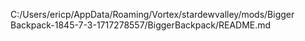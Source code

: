 C:/Users/ericp/AppData/Roaming/Vortex/stardewvalley/mods/Bigger Backpack-1845-7-3-1717278557/BiggerBackpack/README.md